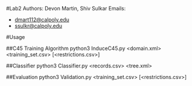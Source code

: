 #Lab2
Authors: Devon Martin, Shiv Sulkar
Emails:
- dmart112@calpoly.edu
- ssulkr@calpoly.edu

#Usage

##C45 Training Algorithm
python3 InduceC45.py <domain.xml> <training_set.csv> [<restrictions.csv>]

##Classifier
python3 Classifier.py <records.csv> <tree.xml>

##Evaluation
python3 Validation.py <training_set.csv> <n> [<restrictions.csv>]
